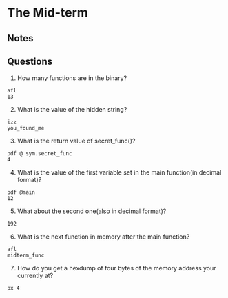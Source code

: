#  The Mid-term

## Notes

## Questions
1. How many functions are in the binary?
```
afl
13
```

2. What is the value of the hidden string?
```
izz
you_found_me
```

3. What is the return value of secret_func()?
```
pdf @ sym.secret_func
4
```

4. What is the value of the first variable set in the main function(in decimal format)?
```
pdf @main
12
```

5. What about the second one(also in decimal format)?
```
192
```

6. What is the next function in memory after the main function?
```
afl
midterm_func
```

7. How do you get a hexdump of four bytes of the memory address your currently at?
```
px 4
```